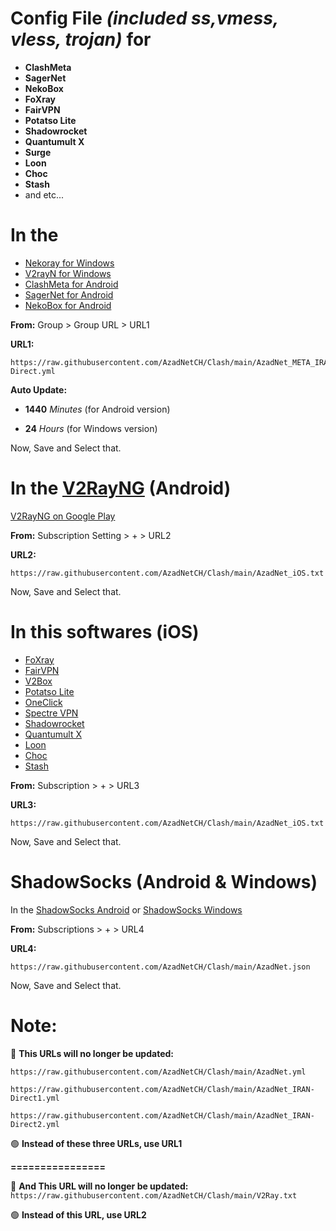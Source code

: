 # **Config File** *(included ss,vmess, vless, trojan)* **for**
- **ClashMeta**
- **SagerNet**
- **NekoBox**
- **FoXray**
- **FairVPN**
- **Potatso Lite**
- **Shadowrocket**
- **Quantumult X**
- **Surge**
- **Loon**
- **Choc**
- **Stash**
- and etc...


# In the 
- [Nekoray for Windows](https://github.com/MatsuriDayo/nekoray/releases/latest)
- [V2rayN for Windows](https://github.com/2dust/v2rayN/releases/latest)
- [ClashMeta for Android](https://github.com/MetaCubeX/ClashMetaForAndroid/releases)
- [SagerNet for Android](https://github.com/SagerNet/SagerNet/releases/latest)
- [NekoBox for Android](https://github.com/MatsuriDayo/NekoBoxForAndroid/releases/latest) 

**From:**
Group > Group URL > URL1

**URL1:** 
```
https://raw.githubusercontent.com/AzadNetCH/Clash/main/AzadNet_META_IRAN-Direct.yml
```

**Auto Update:**

- **1440** *Minutes* (for Android version)

- **24** *Hours* (for Windows version)

Now, Save and Select that.


# In the [V2RayNG](https://github.com/2dust/v2rayNG/releases) (Android)
[V2RayNG on Google Play](https://play.google.com/store/apps/details?id=com.v2ray.ang) 

**From:**
Subscription Setting > + > URL2

**URL2:**
```
https://raw.githubusercontent.com/AzadNetCH/Clash/main/AzadNet_iOS.txt
```
Now, Save and Select that.


# In this softwares (iOS)
- [FoXray](https://apps.apple.com/us/app/foxray/id6448898396)
- [FairVPN](https://apps.apple.com/us/app/fair-vpn/id1533873488)
- [V2Box](https://apps.apple.com/us/app/v2box-v2ray-client/id6446814690)
- [Potatso Lite](https://apps.apple.com/us/app/potatso-lite/id1239860606)
- [OneClick](https://apps.apple.com/us/app/oneclick-safe-easy-fast/id1545555197)
- [Spectre VPN](https://apps.apple.com/us/app/spectre-vpn/id1508712998)
- [Shadowrocket](https://apps.apple.com/fr/app/shadowrocket/id932747118)
- [Quantumult X](https://apps.apple.com/us/app/quantumult-x/id1443988620?ls=1)
- [Loon](https://apps.apple.com/us/app/loon/id1373567447)
- [Choc](https://apps.apple.com/us/app/choc/id1582542227)
- [Stash](https://apps.apple.com/us/app/stash-proxy-utility/id1596063349)

**From:**
Subscription > + > URL3

**URL3:**
```
https://raw.githubusercontent.com/AzadNetCH/Clash/main/AzadNet_iOS.txt
```
Now, Save and Select that.


# ShadowSocks (Android & Windows) 
In the [ShadowSocks Android](https://play.google.com/store/apps/details?id=com.github.shadowsocks) or [ShadowSocks Windows](https://github.com/shadowsocks/shadowsocks-windows/releases/latest) 

**From:**
Subscriptions > + > URL4

**URL4:**
```
https://raw.githubusercontent.com/AzadNetCH/Clash/main/AzadNet.json
```
Now, Save and Select that.
 

# **Note:**

🔴 **This URLs will no longer be updated:**

```https://raw.githubusercontent.com/AzadNetCH/Clash/main/AzadNet.yml```

```https://raw.githubusercontent.com/AzadNetCH/Clash/main/AzadNet_IRAN-Direct1.yml```

```https://raw.githubusercontent.com/AzadNetCH/Clash/main/AzadNet_IRAN-Direct2.yml```

🟢 **Instead of these three URLs, use URL1**

**================**

🔴 **And This URL will no longer be updated:**
```https://raw.githubusercontent.com/AzadNetCH/Clash/main/V2Ray.txt```

🟢 **Instead of this URL, use URL2**

